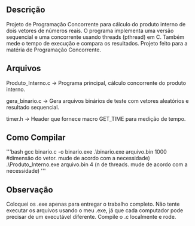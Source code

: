 ## Descrição

Projeto de Programação Concorrente para cálculo do produto interno de dois vetores de números reais. O programa implementa uma versão sequencial e uma concorrente usando threads (pthread) em C. Também mede o tempo de execução e compara os resultados.
Projeto feito para a matéria de Programação Concorrente.

## Arquivos

Produto_Interno.c → Programa principal, cálculo concorrente do produto interno.

gera_binario.c → Gera arquivos binários de teste com vetores aleatórios e resultado sequencial.

timer.h → Header que fornece macro GET_TIME para medição de tempo.

## Como Compilar
'''bash
gcc binario.c -o binario.exe
.\binario.exe arquivo.bin 1000 #dimensão do vetor. mude de acordo com a necessidade)
.\Produto_Interno.exe arquivo.bin 4 (n de threads. mude de acordo com a necessidade)
'''

## Observação

Coloquei os .exe apenas para entregar o trabalho completo.
Não tente executar os arquivos usando o meu .exe, já que cada computador pode precisar de um executável diferente. Compile o .c localmente e rode.
